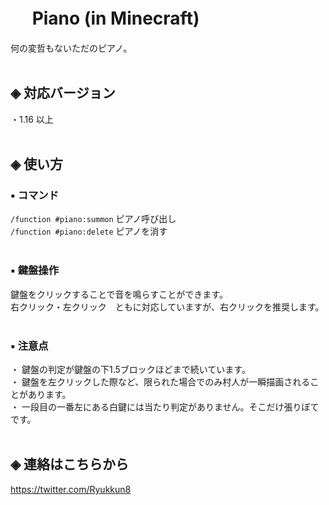 # &nbsp;　Piano (in Minecraft)
何の変哲もないただのピアノ。<br><br>

## ◈ 対応バージョン<br>
  ・1.16 以上<br><br>
  
## ◈ 使い方
### ▪ コマンド
  `/function #piano:summon` ピアノ呼び出し<br>
  `/function #piano:delete` ピアノを消す<br><br>

### ▪ 鍵盤操作
  鍵盤をクリックすることで音を鳴らすことができます。<br>
  右クリック・左クリック　ともに対応していますが、右クリックを推奨します。<br><br>

### ▪ 注意点
  ・ 鍵盤の判定が鍵盤の下1.5ブロックほどまで続いています。<br>
  ・ 鍵盤を左クリックした際など、限られた場合でのみ村人が一瞬描画されることがあります。<br>
  ・ 一段目の一番左にある白鍵には当たり判定がありません。そこだけ張りぼてです。<br><br>


## ◈ 連絡はこちらから
https://twitter.com/Ryukkun8
